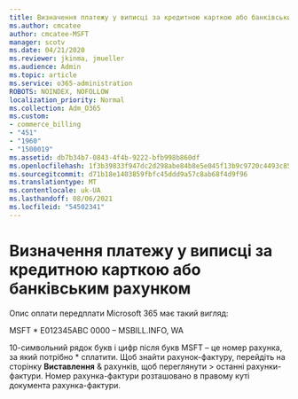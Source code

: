 ```yaml
---
title: Визначення платежу у виписці за кредитною карткою або банківським рахунком
ms.author: cmcatee
author: cmcatee-MSFT
manager: scotv
ms.date: 04/21/2020
ms.reviewer: jkinma, jmueller
ms.audience: Admin
ms.topic: article
ms.service: o365-administration
ROBOTS: NOINDEX, NOFOLLOW
localization_priority: Normal
ms.collection: Adm_O365
ms.custom:
- commerce_billing
- "451"
- "1960"
- "1500019"
ms.assetid: db7b34b7-0843-4f4b-9222-bfb998b860df
ms.openlocfilehash: 1f3b39833f947dc2d298abe84b8e5e045f13b9c9720c4493c85273ea5afa2ebb
ms.sourcegitcommit: d71b18e1403859fbfc45ddd9a57c8ab68f4d9f96
ms.translationtype: MT
ms.contentlocale: uk-UA
ms.lasthandoff: 08/06/2021
ms.locfileid: "54502341"
---
```

# <a name="how-to-identify-a-charge-on-your-credit-card-or-bank-statement"></a>Визначення платежу у виписці за кредитною карткою або банківським рахунком

Опис оплати передплати Microsoft 365 має такий вигляд:
  
MSFT \* E012345ABC 0000 – MSBILL.INFO, WA
  
10-символьний рядок букв і цифр після букв MSFT – це номер рахунка, за який потрібно \* сплатити. Щоб знайти рахунок-фактуру, перейдіть на сторінку **Виставлення** & рахунків, щоб переглянути \> [](https://go.microsoft.com/fwlink/p/?linkid=848039) останні рахунки-фактури. Номер рахунка-фактури розташовано в правому куті документа рахунка-фактури.